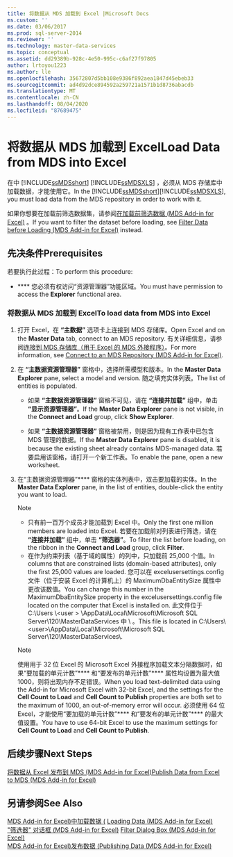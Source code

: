 ```yaml
---
title: 将数据从 MDS 加载到 Excel |Microsoft Docs
ms.custom: ''
ms.date: 03/06/2017
ms.prod: sql-server-2014
ms.reviewer: ''
ms.technology: master-data-services
ms.topic: conceptual
ms.assetid: dd29389b-928c-4e50-995c-c6af27f97805
author: lrtoyou1223
ms.author: lle
ms.openlocfilehash: 35672807d5bb108e9386f892aea1847d45ebeb33
ms.sourcegitcommit: ad4d92dce894592a259721a1571b1d8736abacdb
ms.translationtype: MT
ms.contentlocale: zh-CN
ms.lasthandoff: 08/04/2020
ms.locfileid: "87689475"
---
```

# <a name="load-data-from-mds-into-excel"></a><span data-ttu-id="ce28d-102">将数据从 MDS 加载到 Excel</span><span class="sxs-lookup"><span data-stu-id="ce28d-102">Load Data from MDS into Excel</span></span>
  <span data-ttu-id="ce28d-103">在中 [!INCLUDE[ssMDSshort](../../includes/ssmdsshort-md.md)] [!INCLUDE[ssMDSXLS](../../includes/ssmdsxls-md.md)] ，必须从 MDS 存储库中加载数据，才能使用它。</span><span class="sxs-lookup"><span data-stu-id="ce28d-103">In the [!INCLUDE[ssMDSshort](../../includes/ssmdsshort-md.md)][!INCLUDE[ssMDSXLS](../../includes/ssmdsxls-md.md)], you must load data from the MDS repository in order to work with it.</span></span>  
  
 <span data-ttu-id="ce28d-104">如果你想要在加载前筛选数据集，请参阅[在加载前筛选数据 &#40;MDS Add-in for Excel&#41;](filter-data-before-exporting-mds-add-in-for-excel.md) 。</span><span class="sxs-lookup"><span data-stu-id="ce28d-104">If you want to filter the dataset before loading, see [Filter Data before Loading &#40;MDS Add-in for Excel&#41;](filter-data-before-exporting-mds-add-in-for-excel.md) instead.</span></span>  
  
## <a name="prerequisites"></a><span data-ttu-id="ce28d-105">先决条件</span><span class="sxs-lookup"><span data-stu-id="ce28d-105">Prerequisites</span></span>  
 <span data-ttu-id="ce28d-106">若要执行此过程：</span><span class="sxs-lookup"><span data-stu-id="ce28d-106">To perform this procedure:</span></span>  
  
-   <span data-ttu-id="ce28d-107">\*\*\*\* 您必须有权访问“资源管理器”功能区域。</span><span class="sxs-lookup"><span data-stu-id="ce28d-107">You must have permission to access the **Explorer** functional area.</span></span>  
  
### <a name="to-load-data-from-mds-into-excel"></a><span data-ttu-id="ce28d-108">将数据从 MDS 加载到 Excel</span><span class="sxs-lookup"><span data-stu-id="ce28d-108">To load data from MDS into Excel</span></span>  
  
1.  <span data-ttu-id="ce28d-109">打开 Excel，在 **“主数据”** 选项卡上连接到 MDS 存储库。</span><span class="sxs-lookup"><span data-stu-id="ce28d-109">Open Excel and on the **Master Data** tab, connect to an MDS repository.</span></span> <span data-ttu-id="ce28d-110">有关详细信息，请参阅[连接到 MDS 存储库（用于 Excel 的 MDS 外接程序）](connect-to-an-mds-repository-mds-add-in-for-excel.md)。</span><span class="sxs-lookup"><span data-stu-id="ce28d-110">For more information, see [Connect to an MDS Repository &#40;MDS Add-in for Excel&#41;](connect-to-an-mds-repository-mds-add-in-for-excel.md).</span></span>  
  
2.  <span data-ttu-id="ce28d-111">在 **“主数据资源管理器”** 窗格中，选择所需模型和版本。</span><span class="sxs-lookup"><span data-stu-id="ce28d-111">In the **Master Data Explorer** pane, select a model and version.</span></span> <span data-ttu-id="ce28d-112">随之填充实体列表。</span><span class="sxs-lookup"><span data-stu-id="ce28d-112">The list of entities is populated.</span></span>  
  
    -   <span data-ttu-id="ce28d-113">如果 **“主数据资源管理器”** 窗格不可见，请在 **“连接并加载”** 组中，单击 **“显示资源管理器”**。</span><span class="sxs-lookup"><span data-stu-id="ce28d-113">If the **Master Data Explorer** pane is not visible, in the **Connect and Load** group, click **Show Explorer**.</span></span>  
  
    -   <span data-ttu-id="ce28d-114">如果 **“主数据资源管理器”** 窗格被禁用，则是因为现有工作表中已包含 MDS 管理的数据。</span><span class="sxs-lookup"><span data-stu-id="ce28d-114">If the **Master Data Explorer** pane is disabled, it is because the existing sheet already contains MDS-managed data.</span></span> <span data-ttu-id="ce28d-115">若要启用该窗格，请打开一个新工作表。</span><span class="sxs-lookup"><span data-stu-id="ce28d-115">To enable the pane, open a new worksheet.</span></span>  
  
3.  <span data-ttu-id="ce28d-116">在“主数据资源管理器”\*\*\*\* 窗格的实体列表中，双击要加载的实体。</span><span class="sxs-lookup"><span data-stu-id="ce28d-116">In the **Master Data Explorer** pane, in the list of entities, double-click the entity you want to load.</span></span>  
  
    > [!NOTE]  
    >  -   <span data-ttu-id="ce28d-117">只有前一百万个成员才能加载到 Excel 中。</span><span class="sxs-lookup"><span data-stu-id="ce28d-117">Only the first one million members are loaded into Excel.</span></span> <span data-ttu-id="ce28d-118">若要在加载前对列表进行筛选，请在 **“连接并加载”** 组中，单击 **“筛选器”**。</span><span class="sxs-lookup"><span data-stu-id="ce28d-118">To filter the list before loading, on the ribbon in the **Connect and Load** group, click **Filter**.</span></span>  
    > -   <span data-ttu-id="ce28d-119">在作为约束列表（基于域的属性）的列中，只加载前 25,000 个值。</span><span class="sxs-lookup"><span data-stu-id="ce28d-119">In columns that are constrained lists (domain-based attributes), only the first 25,000 values are loaded.</span></span> <span data-ttu-id="ce28d-120">您可以在 excelusersettings.config 文件（位于安装 Excel 的计算机上）的 MaximumDbaEntitySize 属性中更改该数值。</span><span class="sxs-lookup"><span data-stu-id="ce28d-120">You can change this number in the MaximumDbaEntitySize property in the excelusersettings.config file located on the computer that Excel is installed on.</span></span> <span data-ttu-id="ce28d-121">此文件位于 C:\Users \\<user \> \AppData\Local\Microsoft\Microsoft SQL Server\120\MasterDataServices 中 \\ 。</span><span class="sxs-lookup"><span data-stu-id="ce28d-121">This file is located in C:\Users\\<user\>\AppData\Local\Microsoft\Microsoft SQL Server\120\MasterDataServices\\.</span></span>  
  
    > [!NOTE]  
    >  <span data-ttu-id="ce28d-122">使用用于 32 位 Excel 的 Microsoft Excel 外接程序加载文本分隔数据时，如果“要加载的单元计数”\*\*\*\* 和“要发布的单元计数”\*\*\*\* 属性均设置为最大值 1000，则将出现内存不足错误。</span><span class="sxs-lookup"><span data-stu-id="ce28d-122">When you load text-delimited data using the Add-in for Microsoft Excel with 32-bit Excel, and the settings for the **Cell Count to Load** and **Cell Count to Publish** properties are both set to the maximum of 1000, an out-of-memory error will occur.</span></span> <span data-ttu-id="ce28d-123">必须使用 64 位 Excel，才能使用“要加载的单元计数”\*\*\*\* 和“要发布的单元计数”\*\*\*\* 的最大值设置。</span><span class="sxs-lookup"><span data-stu-id="ce28d-123">You have to use 64-bit Excel to use the maximum settings for **Cell Count to Load** and **Cell Count to Publish**.</span></span>  
  
## <a name="next-steps"></a><span data-ttu-id="ce28d-124">后续步骤</span><span class="sxs-lookup"><span data-stu-id="ce28d-124">Next Steps</span></span>  
 [<span data-ttu-id="ce28d-125">将数据从 Excel 发布到 MDS &#40;MDS Add-in for Excel&#41;</span><span class="sxs-lookup"><span data-stu-id="ce28d-125">Publish Data from Excel to MDS &#40;MDS Add-in for Excel&#41;</span></span>](import-data-from-excel-to-master-data-services-mds-add-in-for-excel.md)  
  
## <a name="see-also"></a><span data-ttu-id="ce28d-126">另请参阅</span><span class="sxs-lookup"><span data-stu-id="ce28d-126">See Also</span></span>  
 <span data-ttu-id="ce28d-127">[MDS Add-in for Excel&#41;中加载数据 &#40;](overview-exporting-data-to-excel-mds-add-in-for-excel.md) </span><span class="sxs-lookup"><span data-stu-id="ce28d-127">[Loading Data &#40;MDS Add-in for Excel&#41;](overview-exporting-data-to-excel-mds-add-in-for-excel.md) </span></span>  
 <span data-ttu-id="ce28d-128">["筛选器" 对话框 &#40;MDS Add-in for Excel&#41;](filter-dialog-box-mds-add-in-for-excel.md) </span><span class="sxs-lookup"><span data-stu-id="ce28d-128">[Filter Dialog Box &#40;MDS Add-in for Excel&#41;](filter-dialog-box-mds-add-in-for-excel.md) </span></span>  
 [<span data-ttu-id="ce28d-129">MDS Add-in for Excel&#41;发布数据 &#40;</span><span class="sxs-lookup"><span data-stu-id="ce28d-129">Publishing Data &#40;MDS Add-in for Excel&#41;</span></span>](overview-importing-data-from-excel-mds-add-in-for-excel.md)  
  
  
